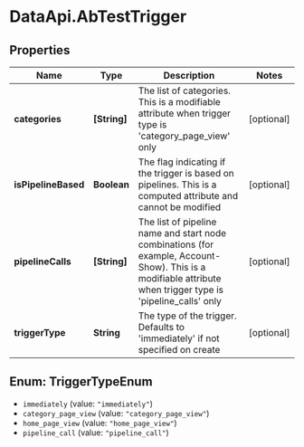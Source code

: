 # DataApi.AbTestTrigger

## Properties
Name | Type | Description | Notes
------------ | ------------- | ------------- | -------------
**categories** | **[String]** | The list of categories. This is a modifiable attribute when trigger type is &#x27;category_page_view&#x27; only | [optional] 
**isPipelineBased** | **Boolean** | The flag indicating if the trigger is based on pipelines. This is a computed attribute and cannot be modified | [optional] 
**pipelineCalls** | **[String]** | The list of pipeline name and start node combinations (for example, Account-Show). This is a modifiable attribute when trigger type is &#x27;pipeline_calls&#x27; only | [optional] 
**triggerType** | **String** | The type of the trigger. Defaults to &#x27;immediately&#x27; if not specified on create | [optional] 

<a name="TriggerTypeEnum"></a>
## Enum: TriggerTypeEnum

* `immediately` (value: `"immediately"`)
* `category_page_view` (value: `"category_page_view"`)
* `home_page_view` (value: `"home_page_view"`)
* `pipeline_call` (value: `"pipeline_call"`)

